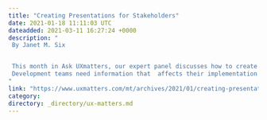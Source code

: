 ```yaml
---
title: "Creating Presentations for Stakeholders"
date: 2021-01-18 11:11:03 UTC
dateadded: 2021-03-11 16:27:24 +0000
description: "
 By Janet M. Six 


 This month in Ask UXmatters, our expert panel discusses how to create presentations for development teams versus executive teams. Since both teams support the creation of products, but deal with different aspects of creating them, they need different information that is tailored to the goals of their  role in the company. 
 Development teams need information that  affects their implementation efforts directly, including many design details. You must tailor the information you present to developers to the team’s current stage of the design process. In contrast, the executive team needs to understand how your work fits into the company’s objectives. To help busy executives absorb the information you’re providing, your presentations should begin with your conclusions. Read More 
"
link: "https://www.uxmatters.com/mt/archives/2021/01/creating-presentations-for-stakeholders.php"
category:
directory: _directory/ux-matters.md
---
```

